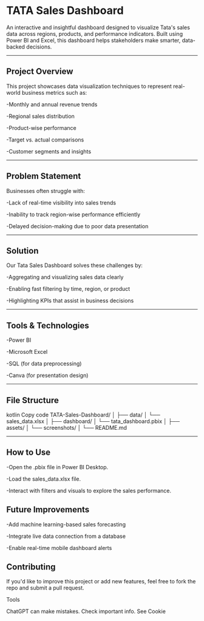 # TATA Sales Dashboard
An interactive and insightful dashboard designed to visualize Tata's sales data across regions, products, and performance indicators. Built using Power BI and Excel, this dashboard helps stakeholders make smarter, data-backed decisions.

---

## Project Overview
This project showcases data visualization techniques to represent real-world business metrics such as:

-Monthly and annual revenue trends

-Regional sales distribution

-Product-wise performance

-Target vs. actual comparisons

-Customer segments and insights

---

## Problem Statement
Businesses often struggle with:

-Lack of real-time visibility into sales trends

-Inability to track region-wise performance efficiently

-Delayed decision-making due to poor data presentation

---

## Solution
Our Tata Sales Dashboard solves these challenges by:

-Aggregating and visualizing sales data clearly

-Enabling fast filtering by time, region, or product

-Highlighting KPIs that assist in business decisions

---

## Tools & Technologies
-Power BI

-Microsoft Excel

-SQL (for data preprocessing)

-Canva (for presentation design)

---

## File Structure
kotlin
Copy code
TATA-Sales-Dashboard/
│
├── data/
│   └── sales_data.xlsx
│
├── dashboard/
│   └── tata_dashboard.pbix
│
├── assets/
│   └── screenshots/
│
└── README.md

---

## How to Use
-Open the .pbix file in Power BI Desktop.

-Load the sales_data.xlsx file.

-Interact with filters and visuals to explore the sales performance.

## Future Improvements
-Add machine learning-based sales forecasting

-Integrate live data connection from a database

-Enable real-time mobile dashboard alerts

## Contributing
If you'd like to improve this project or add new features, feel free to fork the repo and submit a pull request.












Tools



ChatGPT can make mistakes. Check important info. See Cookie
